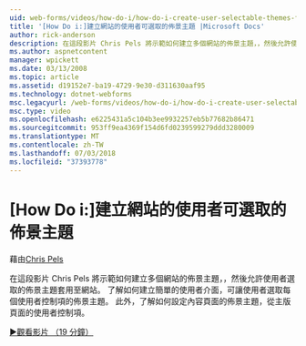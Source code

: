 ```yaml
---
uid: web-forms/videos/how-do-i/how-do-i-create-user-selectable-themes-for-a-web-site
title: '[How Do i:]建立網站的使用者可選取的佈景主題 |Microsoft Docs'
author: rick-anderson
description: 在這段影片 Chris Pels 將示範如何建立多個網站的佈景主題，，然後允許使用者選取的佈景主題套用至網站。 請參閱如何...
ms.author: aspnetcontent
manager: wpickett
ms.date: 03/13/2008
ms.topic: article
ms.assetid: d19152e7-ba19-4729-9e30-d311630aaf95
ms.technology: dotnet-webforms
msc.legacyurl: /web-forms/videos/how-do-i/how-do-i-create-user-selectable-themes-for-a-web-site
msc.type: video
ms.openlocfilehash: e6225431a5c104b3ee9932257eb5b77682b86471
ms.sourcegitcommit: 953ff9ea4369f154d6fd0239599279ddd3280009
ms.translationtype: MT
ms.contentlocale: zh-TW
ms.lasthandoff: 07/03/2018
ms.locfileid: "37393778"
---
```

<a name="how-do-i-create-user-selectable-themes-for-a-web-site"></a>[How Do i:]建立網站的使用者可選取的佈景主題
====================
藉由[Chris Pels](https://twitter.com/chrispels)

在這段影片 Chris Pels 將示範如何建立多個網站的佈景主題，，然後允許使用者選取的佈景主題套用至網站。 了解如何建立簡單的使用者介面，可讓使用者選取每個使用者控制項的佈景主題。 此外，了解如何設定內容頁面的佈景主題，從主版頁面的使用者控制項。

[&#9654;觀看影片 （19 分鐘）](https://channel9.msdn.com/Blogs/ASP-NET-Site-Videos/how-do-i-create-user-selectable-themes-for-a-web-site)
